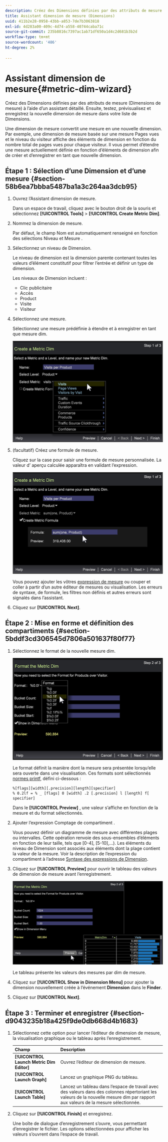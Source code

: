 ```yaml
---
description: Créez des Dimensions définies par des attributs de mesure (Dimensions de mesure) à l’aide d’un assistant détaillé. Ensuite, testez, prévisualisez et enregistrez la nouvelle dimension de mesure dans votre liste de Dimensions.
title: Assistant dimension de mesure (Dimensions)
uuid: 411b2e28-0958-43bb-a853-7de7b3063818
exl-id: 4d283a00-409c-4d74-a558-40744caba71c
source-git-commit: 235b8816c7397ac1ab71df650a1d4c2d681b3b2d
workflow-type: tm+mt
source-wordcount: '486'
ht-degree: 2%

---
```


# Assistant dimension de mesure{#metric-dim-wizard}

Créez des Dimensions définies par des attributs de mesure (Dimensions de mesure) à l’aide d’un assistant détaillé. Ensuite, testez, prévisualisez et enregistrez la nouvelle dimension de mesure dans votre liste de Dimensions.

Une dimension de mesure convertit une mesure en une nouvelle dimension. Par exemple, une dimension de mesure basée sur une mesure Pages vues et le niveau du visiteur affiche des éléments de dimension en fonction du nombre total de pages vues pour chaque visiteur. Il vous permet d’étendre une mesure actuellement définie en fonction d’éléments de dimension afin de créer et d’enregistrer en tant que nouvelle dimension.

## Étape 1 : Sélection d’une Dimension et d’une mesure {#section-58b6ea7bbba5487ba1a3c264aa3dcb95}

1. Ouvrez l’Assistant dimension de mesure.

   Dans un espace de travail, cliquez avec le bouton droit de la souris et sélectionnez **[!UICONTROL Tools]** > **[!UICONTROL Create Metric Dim]**.

1. Nommez la dimension de mesure.

   Par défaut, le champ Nom est automatiquement renseigné en fonction des sélections Niveau et Mesure .

1. Sélectionnez un niveau de Dimension.

   Le niveau de dimension est la dimension parente contenant toutes les valeurs d’élément constitutif pour filtrer l’entrée et définir un type de dimension.

   Les niveaux de Dimension incluent :

   * Clic publicitaire
   * Accès
   * Product
   * Visite
   * Visiteur

1. Sélectionnez une mesure.

   Sélectionnez une mesure prédéfinie à étendre et à enregistrer en tant que mesure dim.

   ![](assets/6_4_workstation_metricdim_metric.png)

1. (facultatif) Créez une formule de mesure.

   Cliquez sur la case pour saisir une formule de mesure personnalisée. La valeur d’ aperçu calculée apparaîtra en validant l’expression.

   ![](assets/6_4_workstation_metricdim_create_metric.png)

   Vous pouvez ajouter les vôtres [expression de mesure](https://experienceleague.adobe.com/docs/data-workbench/using/client/qry-lang-syntx/c-syntx-mtrc-exp.html) ou couper et coller à partir d’un autre éditeur de mesures ou visualisation. Les erreurs de syntaxe, de formule, les filtres non définis et autres erreurs sont signalés dans l’assistant.

1. Cliquez sur **[!UICONTROL Next]**.

## Étape 2 : Mise en forme et définition des compartiments {#section-5bddf3cd306545d7806a501637f80f77}

1. Sélectionnez le format de la nouvelle mesure dim.

   ![](assets/6_4_workstation_metricdim_format_metric.png)

   Le format définit la manière dont la mesure sera présentée lorsqu’elle sera ouverte dans une visualisation. Ces formats sont sélectionnés [normes printf](https://www.cplusplus.com/reference/cstdio/printf/), défini ci-dessous :

   ```
   %[flags][width][.precision][length][specifier]
   % 0.2lf = % _ [flags] 0 [width] .2 [.precision] l [length] f[ specifier]
   ```

   Dans le **[!UICONTROL Preview]** , une valeur s’affiche en fonction de la mesure et du format sélectionnés.

1. Ajouter l’expression Comptage de compartiment .

   Vous pouvez définir un diagramme de mesure avec différentes plages ou intervalles. Cette opération renvoie des sous-ensembles d’éléments en fonction de leur taille, tels que [0-4], [5-10],...). Les éléments du niveau de Dimension sont associés aux éléments dont la plage contient la valeur de la mesure. Voir la description de l’expression du compartiment à l’adresse [Syntaxe des expressions de Dimension](https://experienceleague.adobe.com/docs/data-workbench/using/client/qry-lang-syntx/c-syntx-dim-exp.html).

1. Cliquez sur **[!UICONTROL Preview]** pour ouvrir le tableau des valeurs de dimension de mesure avant l’enregistrement.

   ![](assets/6_4_workstation_metricdim_preview.png)

   Le tableau présente les valeurs des mesures par dim de mesure.

1. Cliquez sur **[!UICONTROL Show in Dimension Menu]** pour ajouter la dimension nouvellement créée à l’événement **Dimension** dans le **Finder**.

1. Cliquez sur **[!UICONTROL Next]**.

## Étape 3 : Terminer et enregistrer {#section-d9043235b18a425f9de0db668d4b1683}

1. Sélectionnez cette option pour lancer l’éditeur de dimension de mesure, la visualisation graphique ou le tableau après l’enregistrement.

   | Champ | Description |
   |---|---|
   | **[!UICONTROL Launch Metric Dim Editor]** | Ouvrez l’éditeur de dimension de mesure. |
   | **[!UICONTROL Launch Graph]** | Lancez un graphique PNG du tableau. |
   | **[!UICONTROL Launch Table]** | Lancez un tableau dans l’espace de travail avec des valeurs dans des colonnes répertoriant les valeurs de la nouvelle mesure dim par rapport aux valeurs de la mesure sélectionnée. |

1. Cliquez sur **[!UICONTROL Finish]** et enregistrez.

   Une boîte de dialogue d’enregistrement s’ouvre, vous permettant d’enregistrer le fichier. Les options sélectionnées pour afficher les valeurs s’ouvrent dans l’espace de travail.
